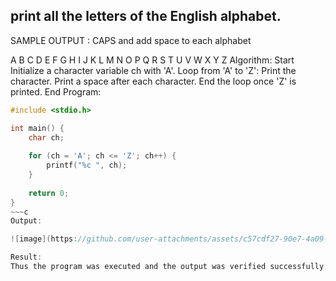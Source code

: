 ## print all the letters of the English alphabet.

SAMPLE OUTPUT : CAPS and add space to each alphabet

A B C D E F G H I J K L M N O P Q R S T U V W X Y Z
Algorithm:
Start
Initialize a character variable ch with 'A'.
Loop from 'A' to 'Z':
Print the character.
Print a space after each character.
End the loop once 'Z' is printed.
End
Program:
~~~c
#include <stdio.h>

int main() {
    char ch;
    
    for (ch = 'A'; ch <= 'Z'; ch++) {
        printf("%c ", ch);
    }
    
    return 0;
}
~~~c
Output:

![image](https://github.com/user-attachments/assets/c57cdf27-90e7-4a09-918b-fd8a4eebd71b)

Result:
Thus the program was executed and the output was verified successfully.
